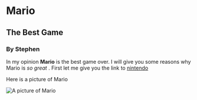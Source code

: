 # Mario
## The Best Game
### By Stephen

In my opinion **Mario** is the best game over. I will give you some reasons why Mario is _so great_ .
First let me give you the link to [nintendo](https://www.nintendo.com/us/?srsltid=AfmBOoquA_7nQAh93nn7crwPVhugIb_gwtsN4pmaWzZ_Lop1m-CrmUZe)

Here is a picture of Mario

![A picture of Mario](https://www.google.com/url?sa=i&url=https%3A%2F%2Fwww.pngegg.com%2Fen%2Fpng-wplps&psig=AOvVaw0ga7IENxTuq7pCefc-OnuQ&ust=1737131618738000&source=images&cd=vfe&opi=89978449&ved=0CBQQjRxqFwoTCPjTn-7V-ooDFQAAAAAdAAAAABAE)
